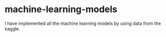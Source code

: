 # machine-learning-models
I have implemented all the machine learning models by using data from the kaggle.
